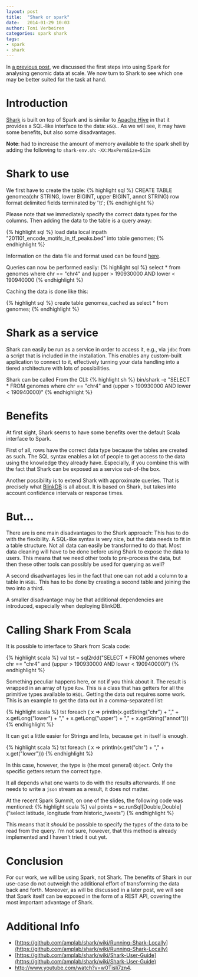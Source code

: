 ```yaml
---
layout: post
title:  "Shark or spark"
date:   2014-01-29 10:03
author: Toni Verbeiren
categories: spark shark
tags:
- spark
- shark
---
```

In [a previous post](/2014/01/spark-for-genomic-data), we discussed the first steps into using Spark for analysing genomic data at scale. We now turn to Shark to see which one may be better suited for the task at hand.

# Introduction
[Shark](https://github.com/amplab/shark/wiki) is built on top of Spark and is similar to [Apache Hive](http://hive.apache.org/) in that it provides a SQL-like interface to the data: `HSQL`. As we will see, it may have some benefits, but also some disadvantages.

**Note**: had to increase the amount of memory available to the spark shell by adding the following to `shark-env.sh`: `-XX:MaxPermSize=512m`

# Shark to use
We first have to create the table:
{% highlight sql %}
CREATE TABLE genomea(chr STRING, lower BIGINT, upper BIGINT, annot STRING)
row format delimited
fields terminated by '\t';
{% endhighlight %}

Please note that we immediately specify the correct data types for the columns. Then adding the data to the table is a query away:

{% highlight sql %}
load data local inpath "201101_encode_motifs_in_tf_peaks.bed"
into table genomes;
{% endhighlight %}

Information on the data file and format used can be found [here](/2014/01/spark-for-genomic-data).

Queries can now be performed easily:
{% highlight sql %}
select * from genomes where chr == "chr4" and (upper &gt; 190930000 AND lower &lt; 190940000
{% endhighlight %}

Caching the data is done like this:

{% highlight sql %}
create table genomea_cached as select * from genomes;
{% endhighlight %}

# Shark as a service
Shark can easily be run as a service in order to access it, e.g., via `jdbc` from a script that is included in the installation. This enables any custom-built application to connect to it, effectively turning your data handling into a tiered architecture with lots of possibilities.

Shark can be called From the CLI:
{% highlight sh %}
bin/shark -e "SELECT * FROM genomes where chr == \"chr4\" and (upper > 190930000 AND lower < 190940000)"
{% endhighlight %}

# Benefits

At first sight, Shark seems to have some benefits over the default Scala interface to Spark.

First of all, rows have the correct data type because the tables are created as such. The SQL syntax enables a lot of people to get access to the data using the knowledge they already have. Especially, if you combine this with the fact that Shark can be exposed as a service out-of-the box.

Another possibility is to extend Shark with approximate queries. That is precisely what [BlinkDB](http://blinkdb.org/) is all about. It is based on Shark, but takes into account confidence intervals or response times.

# But...
There are is one main disadvantages to the Shark approach: This has to do with the flexibility. A SQL-like syntax is very nice, but the data needs to fit in a table structure. Not all data can easily be transformed to do that. Most data cleaning will have to be done before using Shark to expose the data to users. This means that we need other tools to pre-process the data, but then these other tools can possibly be used for querying as well?

A second disadvantages lies in the fact that one can not add a column to a table in
`HSQL`. This has to be done by creating a second table and joining the two into a third.

A smaller disadvantage may be that additional dependencies are introduced, especially when deploying BlinkDB.

# Calling Shark From Scala

It is possible to interface to Shark from Scala code:

{% highlight scala %}
val tst = sql2rdd("SELECT * FROM genomes where chr == \"chr4\" and (upper > 190930000 AND lower < 190940000)")
{% endhighlight %}

Something peculiar happens here, or not if you think about it. The result is wrapped in an array of type `Row`. This is a class that has getters for all the primitive types available to `HSQL`. Getting the data out requires some work. This is an example to get the data out in a comma-separated list:

{% highlight scala %}
tst foreach ( x =&gt; println(x.getString("chr") + "," + x.getLong("lower") + "," + x.getLong("upper") + "," + x.getString("annot")))
{% endhighlight %}

It can get a little easier for Strings and Ints, because `get` in itself is enough.

{% highlight scala %}
tst foreach ( x =&gt; println(x.get("chr") + "," + x.get("lower")))
{% endhighlight %}

In this case, however, the type is (the most general) `Object`. Only the specific getters return the correct type.

It all depends what one wants to do with the results afterwards. If one needs to write a `json` stream as a result, it does not matter.

At the recent Spark Summit, on one of the slides, the following code was mentioned:
{% highlight scala %}
val points = sc.runSql[Double,Double](“select latitude, longitude from historic_tweets")
{% endhighlight %}

This means that it *should* be possible to specify the types of the data to be read from the query. I’m not sure, however, that this method is already implemented and I haven't tried it out yet.

# Conclusion
For our work, we will be using Spark, not Shark. The benefits of Shark in our use-case do not outweigh the additional effort of transforming the data back and forth. Moreover, as will be discussed in a later post, we will see that Spark itself can be exposed in the form of a REST API, covering the most important advantage of Shark.

# Additional Info

* [https://github.com/amplab/shark/wiki/Running-Shark-Locally](https://github.com/amplab/shark/wiki/Running-Shark-Locally)
* [https://github.com/amplab/shark/wiki/Shark-User-Guide](https://github.com/amplab/shark/wiki/Shark-User-Guide)
*   <http://www.youtube.com/watch?v=w0Tisli7zn4>.

 [1]: http://homes.esat.kuleuven.be/~bioiuser/blog/?p=60
 [2]: https://github.com/amplab/shark/wiki
 [3]: http://hive.apache.org/
 [4]: http://blinkdb.org/
